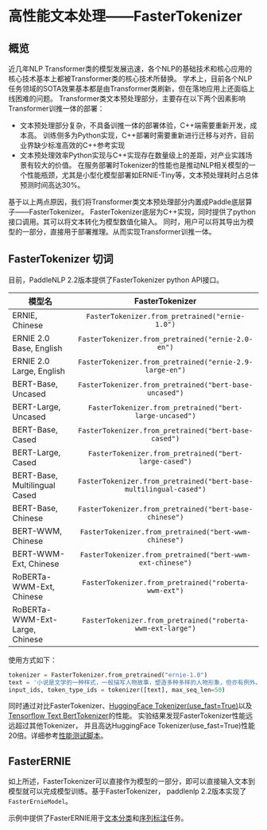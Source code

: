 
# 高性能文本处理——FasterTokenizer

## 概览

近几年NLP Transformer类的模型发展迅速，各个NLP的基础技术和核心应用的核心技术基本上都被Transformer类的核心技术所替换。
学术上，目前各个NLP任务领域的SOTA效果基本都是由Transformer类刷新，但在落地应用上还面临上线困难的问题。
Transformer类文本预处理部分，主要存在以下两个因素影响Transformer训推一体的部署：

* 文本预处理部分复杂，不具备训推一体的部署体验，C++端需要重新开发，成本高。
  训练侧多为Python实现，C++部署时需要重新进行迁移与对齐，目前业界缺少标准高效的C++参考实现
* 文本预处理效率Python实现与C++实现存在数量级上的差距，对产业实践场景有较大的价值。
  在服务部署时Tokenizer的性能也是推动NLP相关模型的一个性能瓶颈，尤其是小型化模型部署如ERNIE-Tiny等，文本预处理耗时占总体预测时间高达30%。


基于以上两点原因，我们将Transformer类文本预处理部分内置成Paddle底层算子——FasterTokenizer。
FasterTokenizer底层为C++实现，同时提供了python接口调用。其可以将文本转化为模型数值化输入。
同时，用户可以将其导出为模型的一部分，直接用于部署推理。从而实现Transformer训推一体。



## FasterTokenizer 切词

目前，PaddleNLP 2.2版本提供了FasterTokenizer python API接口。


   模型名                           |  FasterTokenizer
---------------------------------- | :------:
ERNIE, Chinese                     | `FasterTokenizer.from_pretrained("ernie-1.0")`
ERNIE 2.0 Base, English            | `FasterTokenizer.from_pretrained("ernie-2.0-en")`
ERNIE 2.0 Large, English           | `FasterTokenizer.from_pretrained("ernie-2.9-large-en")`
BERT-Base, Uncased                 | `FasterTokenizer.from_pretrained("bert-base-uncased")`
BERT-Large, Uncased                | `FasterTokenizer.from_pretrained("bert-large-uncased")`
BERT-Base, Cased                   | `FasterTokenizer.from_pretrained("bert-base-cased")`
BERT-Large, Cased                  | `FasterTokenizer.from_pretrained("bert-large-cased")`
BERT-Base, Multilingual Cased      | `FasterTokenizer.from_pretrained("bert-base-multilingual-cased")`
BERT-Base, Chinese                 | `FasterTokenizer.from_pretrained("bert-base-chinese")`
BERT-WWM, Chinese                  | `FasterTokenizer.from_pretrained("bert-wwm-chinese")`
BERT-WWM-Ext, Chinese              | `FasterTokenizer.from_pretrained("bert-wwm-ext-chinese")`
RoBERTa-WWM-Ext, Chinese           | `FasterTokenizer.from_pretrained("roberta-wwm-ext")`
RoBERTa-WWM-Ext-Large, Chinese     | `FasterTokenizer.from_pretrained("roberta-wwm-ext-large")`



使用方式如下：

```python
tokenizer = FasterTokenizer.from_pretrained("ernie-1.0")
text = '小说是文学的一种样式，一般描写人物故事，塑造多种多样的人物形象，但亦有例外。'
input_ids, token_type_ids = tokenizer([text], max_seq_len=50)
```

同时通过对比FasterTokenizer、[HuggingFace Tokenizer(use_fast=True)](https://github.com/huggingface/tokenizers)以及 [Tensorflow Text BertTokenizer](https://www.tensorflow.org/text/api_docs/python/text/BertTokenizer)的性能。
实验结果发现FasterTokenizer性能远远超过其他Tokenizer， 并且高达HuggingFace Tokenizer(use_fast=True)性能20倍。详细参考[性能测试脚本](./faster_tokenizer/perf.py)。

## FasterERNIE

如上所述，FasterTokenizer可以直接作为模型的一部分，即可以直接输入文本到模型就可以完成模型训练。基于FasterTokenizer，
paddlenlp 2.2版本实现了`FasterErnieModel`。

示例中提供了FasterERNIE用于[文本分类](./faster_ernie/seq_cls)和[序列标注](./faster_ernie/token_cls)任务。
